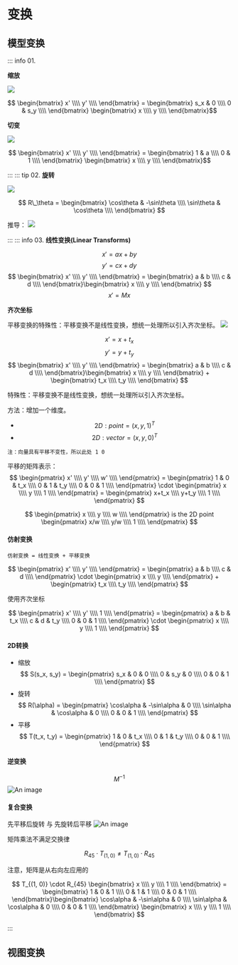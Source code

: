 # 变换

## 模型变换

::: info 01.

**缩放**

<img src="./images/缩放变换-1.png" style="margin: 0 auto;">

$$ \begin{bmatrix} x' \\\\ y' \\\\ \end{bmatrix} = \begin{bmatrix} s_x & 0 \\\\ 0 & s_y \\\\ \end{bmatrix} \begin{bmatrix} x \\\\ y \\\\ \end{bmatrix}$$

**切变**

<img src="./images/缩放变换-切变.png" style="margin: 0 auto;">

$$ \begin{bmatrix} x' \\\\ y' \\\\ \end{bmatrix} = \begin{bmatrix} 1 & a \\\\ 0 & 1 \\\\ \end{bmatrix} \begin{bmatrix} x \\\\ y \\\\ \end{bmatrix}$$

:::
::: tip 02.
**旋转**

<img src="./images/旋转变换-1.png" style="margin: 0 auto;">

$$ R\_\theta = \begin{bmatrix} \cos\theta & -\sin\theta \\\\ \sin\theta & \cos\theta \\\\ \end{bmatrix} $$

推导：
<img src="./images/2维旋转推导.png" style="margin: 0 auto;">

:::
::: info 03.
**线性变换(Linear Transforms)**

$$ x' = ax + by $$
$$ y' = cx + dy $$
$$ \begin{bmatrix} x' \\\\ y' \\\\ \end{bmatrix} = \begin{bmatrix} a & b \\\\ c & d \\\\ \end{bmatrix}\begin{bmatrix} x \\\\ y \\\\ \end{bmatrix} $$
$$ x' = Mx $$

**齐次坐标**

平移变换的特殊性：平移变换不是线性变换，想统一处理所以引入齐次坐标。
<img src="./images/平移-1.png" style="margin: 0 auto;">

$$ x' = x+t_x $$
$$ y' = y+t_y $$
$$ \begin{bmatrix} x' \\\\ y' \\\\ \end{bmatrix} = \begin{bmatrix} a & b \\\\ c & d \\\\ \end{bmatrix}\begin{bmatrix} x \\\\ y \\\\ \end{bmatrix} + \begin{bmatrix} t_x \\\\ t_y \\\\ \end{bmatrix} $$

特殊性：平移变换不是线性变换，想统一处理所以引入齐次坐标。

方法：增加一个维度。

- $$ 2D: point = (x, y, 1)^T $$ 
- $$ 2D: vector = (x, y, 0)^T $$ 

`注：向量具有平移不变性，所以此处 1 0 `

平移的矩阵表示：
$$ \begin{pmatrix} x' \\\\ y' \\\\ w' \\\\ \end{pmatrix} = \begin{pmatrix} 1 & 0 & t_x \\\\ 0 & 1 & t_y \\\\ 0 & 0 & 1 \\\\ \end{pmatrix} \cdot \begin{pmatrix} x \\\\ y \\\\ 1 \\\\ \end{pmatrix} = \begin{pmatrix} x+t_x \\\\ y+t_y \\\\ 1 \\\\ \end{pmatrix} $$

$$ \begin{pmatrix} x \\\\ y \\\\ w \\\\ \end{pmatrix} is the 2D point \begin{pmatrix} x/w \\\\ y/w \\\\ 1 \\\\ \end{pmatrix} $$

#### 仿射变换

`仿射变换 = 线性变换 + 平移变换`

$$ \begin{pmatrix} x' \\\\ y' \\\\ \end{pmatrix} = \begin{pmatrix} a & b \\\\ c & d \\\\ \end{pmatrix} \cdot \begin{pmatrix} x \\\\ y \\\\ \end{pmatrix} + \begin{pmatrix} t_x \\\\ t_y \\\\ \end{pmatrix} $$

使用齐次坐标

$$ \begin{pmatrix} x' \\\\ y' \\\\ 1 \\\\ \end{pmatrix} = \begin{pmatrix} a & b & t_x \\\\ c & d & t_y \\\\ 0 & 0 & 1 \\\\ \end{pmatrix} \cdot \begin{pmatrix} x \\\\ y \\\\ 1 \\\\ \end{pmatrix} $$

#### 2D转换

- 缩放 
 $$ S(s_x, s_y) = \begin{pmatrix} s_x & 0 & 0 \\\\ 0 & s_y & 0  \\\\ 0 & 0 & 1 \\\\ \end{pmatrix} $$
- 旋转 
 $$ R(\alpha) = \begin{pmatrix} \cos\alpha & -\sin\alpha & 0 \\\\ \sin\alpha & \cos\alpha & 0  \\\\ 0 & 0 & 1 \\\\ \end{pmatrix} $$
- 平移 
 $$ T(t_x, t_y) = \begin{pmatrix} 1 & 0 & t_x \\\\ 0 & 1 & t_y  \\\\ 0 & 0 & 1 \\\\ \end{pmatrix} $$

#### 逆变换

 $$ M^{-1} $$
![An image](./images/逆变换.png)


#### 复合变换

先平移后旋转 与 先旋转后平移
![An image](./images/复合-3.png)

矩阵乘法不满足交换律

$$ R_{45} \cdot T_{(1, 0)} \neq T_{(1, 0)} \cdot R_{45} $$

注意，矩阵是从右向左应用的

$$ T_{(1, 0)} \cdot R_{45} \begin{bmatrix} x \\\\ y \\\\ 1 \\\\ \end{bmatrix} = \begin{bmatrix} 1 & 0 & 1 \\\\ 0 & 1 & 1  \\\\  0 & 0 & 1 \\\\ \end{bmatrix}\begin{bmatrix} \cos\alpha & -\sin\alpha & 0 \\\\ \sin\alpha & \cos\alpha & 0  \\\\ 0 & 0 & 1 \\\\ \end{bmatrix} \begin{bmatrix} x \\\\ y \\\\ 1 \\\\ \end{bmatrix} $$


:::

## 视图变换
